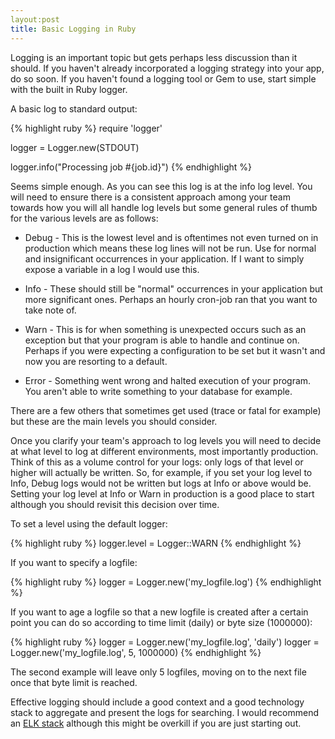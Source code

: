 ```yaml
---
layout:post
title: Basic Logging in Ruby
---
```


Logging is an important topic but gets perhaps less discussion than it should. If you haven't already incorporated a logging strategy into your app, do so soon. If you haven't found a logging tool or Gem to use, start simple with the built in Ruby logger.

A basic log to standard output:

{% highlight ruby %}
require 'logger'

logger = Logger.new(STDOUT)

logger.info("Processing job #{job.id}")
{% endhighlight %}

Seems simple enough. As you can see this log is at the info log level. You will need to ensure there is a consistent approach among your team towards how you will all handle log levels but some general rules of thumb for the various levels are as follows:

* Debug - This is the lowest level and is oftentimes not even turned on in production which means these log lines will not be run. Use for normal and insignificant occurrences in your application. If I want to simply expose a variable in a log I would use this.

* Info - These should still be "normal" occurrences in your application but more significant ones. Perhaps an hourly cron-job ran that you want to take note of.

* Warn - This is for when something is unexpected occurs such as an exception but that your program is able to handle and continue on. Perhaps if you were expecting a configuration to be set but it wasn't and now you are resorting to a default.

* Error - Something went wrong and halted execution of your program. You aren't able to write something to your database for example.

There are a few others that sometimes get used (trace or fatal for example) but these are the main levels you should consider.

Once you clarify your team's approach to log levels you will need to decide at what level to log at different environments, most importantly production. Think of this as a volume control for your logs: only logs of that level or higher will actually be written. So, for example, if you set your log level to Info, Debug logs would not be written but logs at Info or above would be. Setting your log level at Info or Warn in production is a good place to start although you should revisit this decision over time.

To set a level using the default logger:

{% highlight ruby %}
logger.level = Logger::WARN
{% endhighlight %}

If you want to specify a logfile:

{% highlight ruby %}
logger = Logger.new('my_logfile.log')
{% endhighlight %}

If you want to age a logfile so that a new logfile is created after a certain point you can do so according to time limit (daily) or byte size (1000000):

{% highlight ruby %}
logger = Logger.new('my_logfile.log', 'daily')
logger = Logger.new('my_logfile.log', 5, 1000000)
{% endhighlight %}

The second example will leave only 5 logfiles, moving on to the next file once that byte limit is reached.

Effective logging should include a good context and a good technology stack to aggregate and present the logs for searching. I would recommend an [ELK stack](https://www.elastic.co/webinars/elk-stack-devops-environment/) although this might be overkill if you are just starting out.

